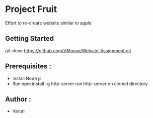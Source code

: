 # Project Fruit
Effort to re-create website similar to apple

## Getting Started
git clone https://github.com/VMoose/Website-Assignment.git

## Prerequisites :<br>
* Install Node js
* Run npm install -g http-server 
run http-server on cloned directory

## Author : 
* Varun
